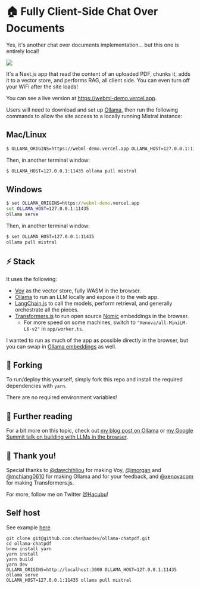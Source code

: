 # 🏠 Fully Client-Side Chat Over Documents

Yes, it's another chat over documents implementation... but this one is entirely local!

![](/public/images/demo.gif)

It's a Next.js app that read the content of an uploaded PDF, chunks it, adds it to a vector store, and
performs RAG, all client side. You can even turn off your WiFi after the site loads!

You can see a live version at https://webml-demo.vercel.app.

Users will need to download and set up [Ollama](https://ollama.ai), then run the following commands to
allow the site access to a locally running Mistral instance:

## Mac/Linux

```bash
$ OLLAMA_ORIGINS=https://webml-demo.vercel.app OLLAMA_HOST=127.0.0.1:11435 ollama serve
```
Then, in another terminal window:

```bash
$ OLLAMA_HOST=127.0.0.1:11435 ollama pull mistral
```

## Windows

```cmd
$ set OLLAMA_ORIGINS=https://webml-demo.vercel.app
set OLLAMA_HOST=127.0.0.1:11435
ollama serve
```
Then, in another terminal window:

```cmd
$ set OLLAMA_HOST=127.0.0.1:11435
ollama pull mistral
```

## ⚡ Stack

It uses the following:

- [Voy](https://github.com/tantaraio/voy) as the vector store, fully WASM in the browser.
- [Ollama](https://ollama.ai/) to run an LLM locally and expose it to the web app.
- [LangChain.js](https://js.langchain.com) to call the models, perform retrieval, and generally orchestrate all the pieces.
- [Transformers.js](https://huggingface.co/docs/transformers.js/index) to run open source [Nomic](https://www.nomic.ai/) embeddings in the browser.
  - For more speed on some machines, switch to `"Xenova/all-MiniLM-L6-v2"` in `app/worker.ts`.

I wanted to run as much of the app as possible directly in the browser, but you can swap in [Ollama embeddings](https://js.langchain.com/docs/modules/data_connection/text_embedding/integrations/ollama) as well.

## 🔱 Forking

To run/deploy this yourself, simply fork this repo and install the required dependencies with `yarn`.

There are no required environment variables!

## 📖 Further reading

For a bit more on this topic, check out [my blog post on Ollama](https://ollama.ai/blog/building-llm-powered-web-apps) or [my Google Summit talk on building with LLMs in the browser](https://www.youtube.com/watch?v=-1sdWLr3TbI).

## 🙏 Thank you!

Special thanks to [@dawchihliou](https://twitter.com/dawchihliou) for making Voy, [@jmorgan](https://twitter.com/jmorgan) and [@mchiang0610](https://twitter.com/mchiang0610) for making Ollama and for your feedback, and [@xenovacom](https://twitter.com/xenovacom) for making Transformers.js.

For more, follow me on Twitter [@Hacubu](https://x.com/hacubu)!

## Self host
See example [here](https://github.com/chenhaodev/ollama-chatpdf/blob/main/examples/llm-app-chatpdf-localhost-4de279b-20240313223456.jpg)

```
git clone git@github.com:chenhaodev/ollama-chatpdf.git
cd ollama-chatpdf
brew install yarn
yarn install
yarn build
yarn dev
OLLAMA_ORIGINS=http://localhost:3000 OLLAMA_HOST=127.0.0.1:11435 ollama serve
OLLAMA_HOST=127.0.0.1:11435 ollama pull mistral
```

